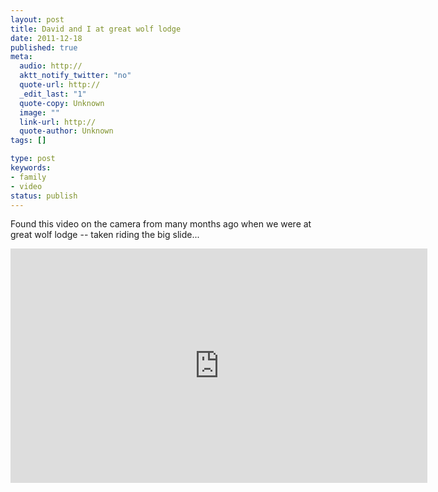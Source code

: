 ```yaml
---
layout: post
title: David and I at great wolf lodge
date: 2011-12-18
published: true
meta:
  audio: http://
  aktt_notify_twitter: "no"
  quote-url: http://
  _edit_last: "1"
  quote-copy: Unknown
  image: ""
  link-url: http://
  quote-author: Unknown
tags: []

type: post
keywords:
- family
- video
status: publish
---
```

Found this video on the camera from many months ago when we were at great wolf lodge -- taken riding the big slide...

<iframe mozallowfullscreen allowfullscreen src="http://player.vimeo.com/video/33836872?title=0&amp;byline=0&amp;portrait=0" frameborder="0" height="375" webkitallowfullscreen width="667"></iframe>
